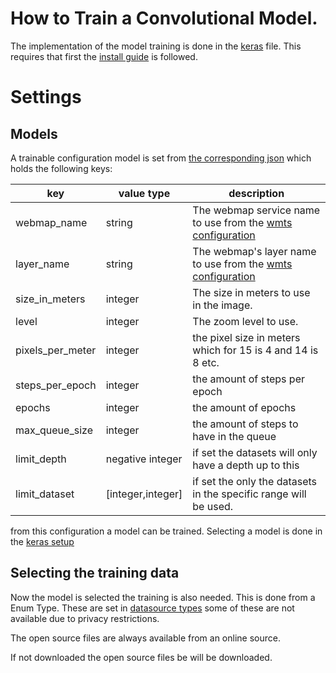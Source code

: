 # How to Train a Convolutional Model.

The implementation of the model training is done in the [keras](CNN_KERAS.py) file.
This requires that first the [install guide](../README.md#Install) is followed. 
# Settings

## Models
A trainable configuration model is set from [the corresponding json](train_models.json) which holds the following keys:

| key | value type | description |
| --- | --- | --- |
|webmap_name|string|The webmap service name to use from the [wmts configuration](../resources/wmts_config.json)|
|layer_name|string|The webmap's layer name to use from the [wmts configuration](../resources/wmts_config.json)|
|size_in_meters| integer |The size in meters to use in the image. |
|level|integer|The zoom level to use. |
|pixels_per_meter| integer | the pixel size in meters which for 15 is 4 and 14 is 8 etc. |
|steps_per_epoch | integer | the amount of steps per epoch|
|epochs | integer| the amount of epochs|
|max_queue_size | integer | the amount of steps to have in the queue|
|limit_depth| negative integer| if set the datasets will only have a depth up to this|
|limit_dataset| [integer,integer]| if set the only the datasets in the specific range will be used.

from this configuration a model can be trained.
Selecting a model is done in the [keras setup](keras_setup.json) 
## Selecting the training data
Now the model is selected the training is also needed.
This is done from a Enum Type. These are set in [datasource types](../data_resources/data_settings.json) some of these are not available due to privacy restrictions. 

The open source files are always available from an online source. 

If not downloaded the open source files be will be downloaded.
